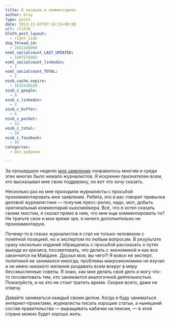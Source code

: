 ```yaml
---
title: О позиции и комментариях
author: Gray
type: posts
date: 2013-12-07T07:34:51+00:00
url: /11418
bluth_post_layout:
  - right_side
dsq_thread_id:
  - 2032104900
esml_socialcount_LAST_UPDATED:
  - 1497276002
esml_socialcount_linkedin:
  - 1
esml_socialcount_TOTAL:
  - 1
essb_cache_expire:
  - 1615430420
essb_c_google:
  - 9
essb_c_linkedin:
  - 2
essb_c_buffer:
  - 6
essb_c_pocket:
  - 12
essb_c_total:
  - 16
essb_c_facebook:
  - 16
categories:
  - Без рубрики

---
```








За прошедшую неделю [мое заявление][1] понравилось многим и среди этих многих было немало журналистов. Я искренне признателен всем, кто высказывал мне свою поддержку, но вот что хочу сказать.

Несколько раз ко мне приходили журналисты с просьбой прокомментировать мое заявление. Ребята, это в вас говорит привычка деловой журналистики — получив пресс-релиз, надо, мол, добыть оригинальный комментарий ньюсмейкера. Всё, что я хотел сказать своим текстом, я сказал прямо в нем, что мне еще комментировать-то? Не тратьте свое и мое время зря, я ничего дополнительно не прокомментирую.

Почему-то в глазах журналистов я стал не только человеком с понятной позицией, но и экспертом по любым вопросам. В результате сразу несколько изданий обращались с просьбой рассказать о путях выхода из кризиса, посоветовать, что делать с экономикой и как все закончится на Майдане. Друзья мои, вы чего?! Я вовсе не эксперт, политикой не занимался никогда, проблемы макроэкономики не изучал и не имею никакого желания раздавать всем вокруг в меру бессмысленные советы. Я знаю, как мне делать своё дело и могу что-то посоветовать тем, кто занимается аналогичной деятельностью. Пожалуйста, и на это не стоит тратить время. Скорее всего, даже не отвечу.

Давайте заниматься каждый своим делом. Когда я буду заниматься интернет-проектами, журналисты писать хорошие статьи, а нынешний состав правительства — выращивать кабачки на пенсии, — в этой стране можно будет хорошо жить.

 [1]: http://blognot.co/11407 "Бойкот власти как мирное решение"
